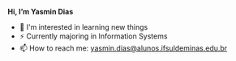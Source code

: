 **Hi, I’m Yasmin Dias**
- 👀 I'm interested in learning new things
- ⚡ Currently majoring in Information Systems
- 📫 How to reach me: yasmin.dias@alunos.ifsuldeminas.edu.br


<!---
0Nimsay0/0Nimsay0 is a ✨ special ✨ repository because its `README.md` (this file) appears on your GitHub profile.
You can click the Preview link to take a look at your changes.
--->

